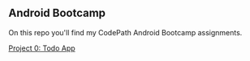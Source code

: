 Android Bootcamp
----------------

On this repo you'll find my CodePath Android Bootcamp assignments.

[Project 0: Todo App](SimpleTodo/README)
